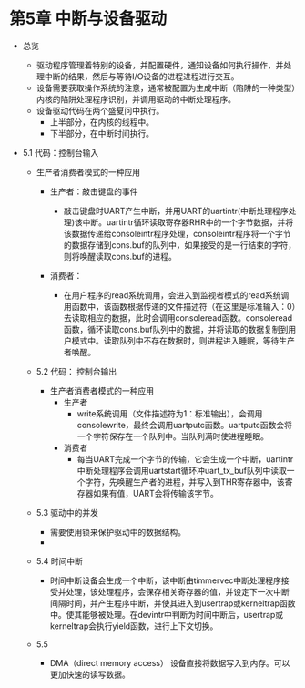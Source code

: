 # 第5章 中断与设备驱动
* 总览
    * 驱动程序管理着特别的设备，并配置硬件，通知设备如何执行操作，并处理中断的结果，然后与等待I/O设备的进程进程进行交互。
    * 设备需要获取操作系统的注意，通常被配置为生成中断（陷阱的一种类型）内核的陷阱处理程序识别，并调用驱动的中断处理程序。
    * 设备驱动代码在两个盛夏问中执行。
        * 上半部分，在内核的线程中。
        * 下半部分，在中断时间执行。

* 5.1 代码：控制台输入 
    * 生产者消费者模式的一种应用
        * 生产者：敲击键盘的事件
            * 敲击键盘时UART产生中断，并用UART的uartintr(中断处理程序处理)该中断。uartintr循环读取寄存器RHR中的一个字节数据，并将该数据传递给consoleintr程序处理，consoleintr程序将一个字节的数据存储到cons.buf的队列中，如果接受的是一行结束的字符，则将唤醒读取cons.buf的进程。

        * 消费者：
            * 在用户程序的read系统调用，会进入到监视者模式的read系统调用函数中，该函数根据传递的文件描述符（在这里是标准输入：0）去读取相应的数据，此时会调用consoleread函数。consoleread函数，循环读取cons.buf队列中的数据，并将读取的数据复制到用户模式中。读取队列中不存在数据时，则进程进入睡眠，等待生产者唤醒。

    * 5.2  代码： 控制台输出
        * 生产者消费者模式的一种应用
            * 生产者
                * write系统调用（文件描述符为1：标准输出），会调用consolewrite，最终会调用uartputc函数。uartputc函数会将一个字符保存在一个队列中。当队列满时使进程睡眠。
            * 消费者
                * 每当UART完成一个字节的传输，它会生成一个中断，uartintr中断处理程序会调用uartstart循环冲uart_tx_buf队列中读取一个字符，先唤醒生产者的进程，并写入到THR寄存器中，该寄存器如果有值，UART会将传输该字节。

    * 5.3 驱动中的并发
        * 需要使用锁来保护驱动中的数据结构。
        * 

    * 5.4 时间中断
        * 时间中断设备会生成一个中断，该中断由timmervec中断处理程序接受并处理，该处理程序，会保存相关寄存器的值，并设定下一次中断间隔时间，并产生程序中断，并使其进入到usertrap或kerneltrap函数中。使其能够被处理。在devintr中判断为时间中断后，usertrap或kerneltrap会执行yield函数，进行上下文切换。

    * 5.5 
        * DMA（direct memory access） 设备直接将数据写入到内存。可以更加快速的读写数据。
        
    